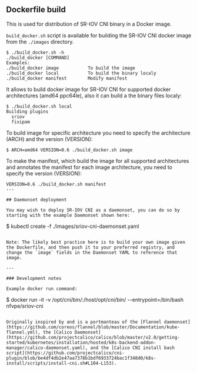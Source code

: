 ## Dockerfile build

This is used for distribution of SR-IOV CNI binary in a Docker image.

`build_docker.sh` script is available for building the SR-IOV CNI docker image from the `./images` directory.

```
$ ./build_docker.sh -h
./build_docker [COMMAND]
Examples:
./build_docker image           To build the image
./build_docker local           To build the binary localy
./build_docker manifest        Modify manifest
```
It allows to build docker image for SR-IOV CNI for supported docker architectures (amd64 ppc64le), also it can build a the binary files localy:

```
$ ./build_docker.sh local
Building plugins
  sriov
  fixipam
```
To build image for specific architecture you need to specify the architecture (ARCH) and the version (VERSION):

```
$ ARCH=amd64 VERSION=0.6 ./build_docker.sh image
```
To make the manifest, which build the image for all supported architectures and annotates the manifest for each image architecture, you need to specify the version (VERSION):

```
VERSION=0.6 ./build_docker.sh manifest
---

## Daemonset deployment

You may wish to deploy SR-IOV CNI as a daemonset, you can do so by starting with the example Daemonset shown here:

```
$ kubectl create -f ./images/sriov-cni-daemonset.yaml
```

Note: The likely best practice here is to build your own image given the Dockerfile, and then push it to your preferred registry, and change the `image` fields in the Daemonset YAML to reference that image.

---

### Development notes

Example docker run command:

```
$ docker run -it -v /opt/cni/bin/:/host/opt/cni/bin/ --entrypoint=/bin/bash nfvpe/sriov-cni
```

Originally inspired by and is a portmanteau of the [Flannel daemonset](https://github.com/coreos/flannel/blob/master/Documentation/kube-flannel.yml), the [Calico Daemonset](https://github.com/projectcalico/calico/blob/master/v2.0/getting-started/kubernetes/installation/hosted/k8s-backend-addon-manager/calico-daemonset.yaml), and the [Calico CNI install bash script](https://github.com/projectcalico/cni-plugin/blob/be4df4db2e47aa7378b1bdf6933724bac1f348d0/k8s-install/scripts/install-cni.sh#L104-L153).
